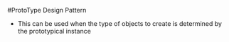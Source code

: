 #ProtoType Design Pattern

- This can be used when the type of objects to create is determined by the prototypical instance
